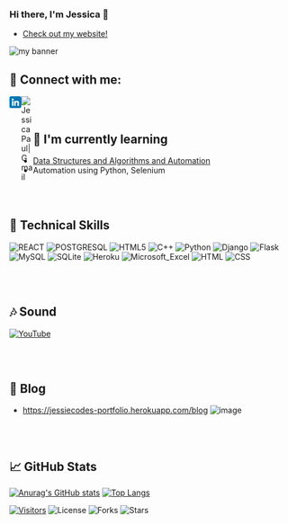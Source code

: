 ### Hi there, I'm Jessica 👋 

- [Check out my website!](https://jessiecodes-portfolio.herokuapp.com/)

<p align=”center”>
<img width=”200" height=”200" src="https://user-images.githubusercontent.com/51688932/186469093-00a0829b-2b06-4cc5-9b3d-f78a933f7ff7.png" alt="my banner">
</p>

## 🤝 Connect with me:
<a href="https://www.linkedin.com/in/jessica-paul-a1ba6520b/"><img align="left" src="https://raw.githubusercontent.com/Tanushree28/Tanushree28/master/images/linkedin.png" alt="Jessica Paul| LinkedIn" width="21px"/></a>
<a href="mailto:jessiecodes380@gmail.com?Subject=Hello%20Jess%20-from-website"><img align="left" src="https://github.com/pauljessica82/flaskPortfolio/blob/main/static/images/gmail.png" alt="Jessica Paul| Gmail" width="21px"/></a>

<br>
</br>

## 🔭 I'm currently learning 

- [Data Structures and Algorithms and Automation](https://www.youtube.com/playlist?list=PLLiGufGFLvQHXiLQi6OBuTq02qvLZtM3I)
- Automation using Python, Selenium

<br>
</br>

## 💼 Technical Skills

![REACT](https://img.shields.io/badge/REACT-REACT-%2361DAFB?&style=for-the-badge&logo=react)
![POSTGRESQL](https://img.shields.io/badge/POSTGRESQL-POSTGRESQL-%234169E1?&style=for-the-badge&logo=postgresql&logoColor=white)
![HTML5](https://img.shields.io/badge/HTML5-E34F26?style=for-the-badge&logo=html5&logoColor=white)
![C++](https://img.shields.io/badge/C%2B%2B-00599C?style=for-the-badge&logo=c%2B%2B&logoColor=white)
![Python](https://img.shields.io/badge/Python-3776AB?style=for-the-badge&logo=python&logoColor=white)
![Django](https://img.shields.io/badge/Django-092E20?style=for-the-badge&logo=django&logoColor=white)
![Flask](https://img.shields.io/badge/Flask-000000?style=for-the-badge&logo=flask&logoColor=white)
![MySQL](https://img.shields.io/badge/MySQL-00000F?style=for-the-badge&logo=mysql&logoColor=white)
![SQLite](https://img.shields.io/badge/SQLite-07405E?style=for-the-badge&logo=sqlite&logoColor=white)
![Heroku](https://img.shields.io/badge/Heroku-430098?style=for-the-badge&logo=heroku&logoColor=white)
![Microsoft_Excel](https://img.shields.io/badge/Microsoft_Excel-217346?style=for-the-badge&logo=microsoft-excel&logoColor=white)
![HTML](https://img.shields.io/badge/HTML-239120?style=for-the-badge&logo=html5&logoColor=white)
![CSS](https://img.shields.io/badge/CSS-239120?&style=for-the-badge&logo=css3&logoColor=white)

<br>
</br>

## 🎶 Sound

[![YouTube](https://img.shields.io/badge/-YOUTUBE_PLAYLIST-red?style=for-the-badge)](https://www.youtube.com/watch?v=jfKfPfyJRdk&ab_channel=LofiGirl)
            
<br>
</br>

## 📝 Blog

- https://jessiecodes-portfolio.herokuapp.com/blog
![image](https://user-images.githubusercontent.com/51688932/190266693-b80c5f10-1d22-498d-9ed5-636447002fe3.png)



<br>
</br>

## 📈 GitHub Stats 

[![Anurag's GitHub stats](https://github-readme-stats.vercel.app/api?username=pauljessica82)](https://github.com/anuraghazra/github-readme-stats)
[![Top Langs](https://github-readme-stats.vercel.app/api/top-langs/?username=pauljessica82&layout=compact)](https://github.com/pauljessica82)

[![Visitors](https://visitor-badge.glitch.me/badge?page_id=pauljessica82.pauljessica82)](https://github.com/pauljessica82)
![License](https://badgen.net/github/license/pauljessica82/pauljessica82)
![Forks](https://badgen.net/github/forks/pauljessica82/pauljessica82)
![Stars](https://badgen.net/github/stars/pauljessica82/pauljessica82)
                                                                                                                                         
                                                                                                                                         
<!--
**pauljessica82/pauljessica82** is a ✨ _special_ ✨ repository because its `README.md` (this file) appears on your GitHub profile.

Here are some ideas to get you started:

- 🔭 I’m currently working on ...
- 🌱 I’m currently learning ...
- 👯 I’m looking to collaborate on ...
- 🤔 I’m looking for help with ...
- 💬 Ask me about ...
- 📫 How to reach me: ...
- 😄 Pronouns: ...
- ⚡ Fun fact: ...
-->


